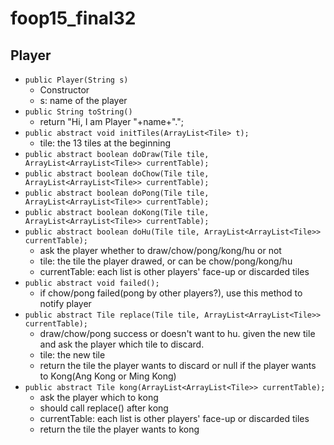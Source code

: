 # foop15_final32

## Player
+ `public Player(String s)`
	+ Constructor
	+ s: name of the player
+ `public String toString()`
	+ return "Hi, I am Player "+name+".";
+ `public abstract void initTiles(ArrayList<Tile> t);`
	+ tile: the 13 tiles at the beginning
+ `public abstract boolean doDraw(Tile tile, ArrayList<ArrayList<Tile>> currentTable);`
+ `public abstract boolean doChow(Tile tile, ArrayList<ArrayList<Tile>> currentTable);`
+ `public abstract boolean doPong(Tile tile, ArrayList<ArrayList<Tile>> currentTable);`
+ `public abstract boolean doKong(Tile tile, ArrayList<ArrayList<Tile>> currentTable);`
+ `public abstract boolean doHu(Tile tile, ArrayList<ArrayList<Tile>> currentTable);`
	+ ask the player whether to draw/chow/pong/kong/hu or not
	+ tile: the tile the player drawed, or can be chow/pong/kong/hu
	+ currentTable: each list is other players' face-up or discarded tiles
+ `public abstract void failed();`
	+ if chow/pong failed(pong by other players?), use this method to notify player
+ `public abstract Tile replace(Tile tile, ArrayList<ArrayList<Tile>> currentTable);`
	+ draw/chow/pong success or doesn't want to hu. given the new tile and ask the player which tile to discard.
	+ tile: the new tile
	+ return the tile the player wants to discard or null if the player wants to Kong(Ang Kong or Ming Kong)
+ `public abstract Tile kong(ArrayList<ArrayList<Tile>> currentTable);`
	+ ask the player which to kong
	+ should call replace() after kong
	+ currentTable: each list is other players' face-up or discarded tiles
	+ return the tile the player wants to kong
